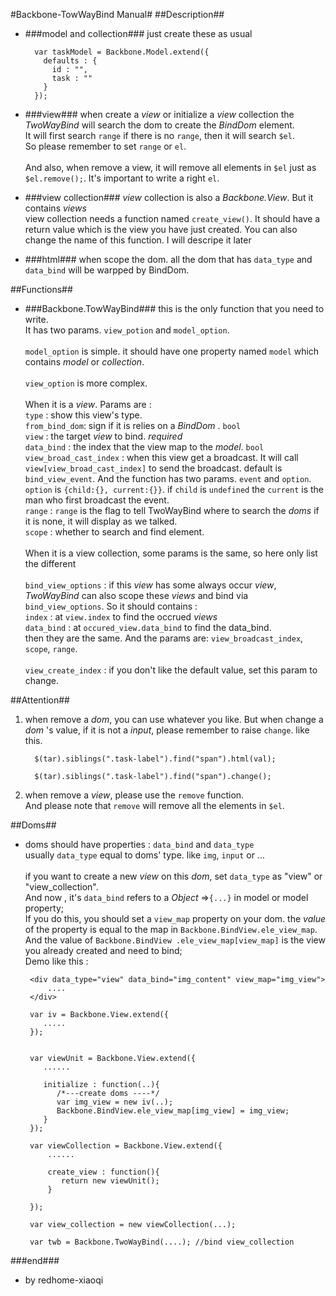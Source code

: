 #Backbone-TowWayBind Manual#
##Description##
* ###model and collection###
  just create these as usual
  </br>
        
        var taskModel = Backbone.Model.extend({
          defaults : {
            id : "",
            task : ""
          }
        });
  
* ###view###
  when create a _view_ or initialize a _view_ collection
  the _TwoWayBind_ will search the dom to create the _BindDom_
  element. 
  <br>
  It will first search `range`  if there is no `range`,
  then it will search `$el`. 
  <br>
  So please remember to set `range` or `el`.  
  <br>
  And also, when remove a view, it will remove all elements
  in `$el` just as `$el.remove();`. It's important to write a 
  right `el`.


* ###view collection###
  _view_ collection is also a _Backbone.View_. But it contains _views_
  <br>
  view collection needs a function named `create_view()`. It should
  have a return value which is the view you have just created. You 
  can also change the name of this function. I will descripe it later

* ###html###
  when scope the dom. all the dom that has `data_type` and `data_bind`
  will be warpped by BindDom.

##Functions##
* ###Backbone.TowWayBind###
  this is the only function that you need to write.
  <br>
  It has two params. `view_potion` and `model_option`.
  <br>
  <br>
  `model_option` is simple. it should have one property
  named `model` which contains _model_ or _collection_.
  <br>
  <br>
  `view_option` is more complex. 
  <br> 
  <br>
  When it is a _view_. Params are :
  <br>
  `type` : show this view's type.
  <br>
  `from_bind_dom`: sign if it is relies on a _BindDom_ . `bool`
  <br>
  `view` : the target _view_ to bind. _required_ 
  <br>
  `data_bind` : the index that the view map to the _model_. `bool`
  <br>
  `view_broad_cast_index` : when this view get a broadcast. It will
  call `view[view_broad_cast_index]` to send the broadcast. default
  is `bind_view_event`. And the function has two params. `event` and 
  `option`.  `option` is `{child:{}, current:{}}`. if `child` is `undefined`
  the `current` is the man who first broadcast the event.
  <br>
  `range` : `range` is the flag to tell TwoWayBind where to search the _doms_
  if it is none, it will display as we talked. 
  <br>
  `scope` : whether to search and find element.
  <br>
  <br>
  When it is a view collection, some params is the same, so here only list
  the different
  <br>
  <br>
  `bind_view_options` : if this _view_ has some always occur _view_, _TwoWayBind_
  can also scope these _views_ and bind via `bind_view_options`. So it should
  contains : 
  <br>
  `index` : at `view.index` to find the occrued _views_
  <br>
  `data_bind` : at `occured_view.data_bind` to find the data_bind.
  <br>
  then they are the same. And the params are:
  `view_broadcast_index`, `scope`, `range`.
  <br>
  <br>
  `view_create_index` : if you don't like the default value, set this
  param to change.
  

##Attention##
1. when remove a _dom_, you can use whatever you like. But when change a 
   _dom_ 's value, if it is not a _input_, please remember to raise `change`.
   like this.
   
         $(tar).siblings(".task-label").find("span").html(val);

         $(tar).siblings(".task-label").find("span").change();
         
2. when remove a _view_, please use the `remove` function. 
   <br>
   And please note that `remove` will remove all the elements
   in `$el`.


##Doms##
+  doms should have properties : `data_bind` and `data_type`
   <br>
   usually `data_type` equal to doms' type. like `img`, `input` or ...
   <br>
   <br>
   if you want to create a new _view_ on this _dom_, set `data_type` as
   "view" or "view_collection". 
   <br>
   And now , it's `data_bind` refers to a _Object_ =>`{...}` in model or model      property; 
   <br>
   If you do this, you should set a `view_map` property on your dom.
   the _value_ of the property is equal to the map in `Backbone.BindView.ele_view_map`. And the value of `Backbone.BindView .ele_view_map[view_map]` is the view you already created and need to bind;
   <br>
   Demo like this : 

        <div data_type="view" data_bind="img_content" view_map="img_view">
            ....
        </div>
        
        var iv = Backbone.View.extend({
           .....
        });
        
        
        var viewUnit = Backbone.View.extend({
           ......
           
           initialize : function(..){
              /*---create doms ----*/
              var img_view = new iv(..);
              Backbone.BindView.ele_view_map[img_view] = img_view;
           }
        });
        
        var viewCollection = Backbone.View.extend({
            ......
            
            create_view : function(){
               return new viewUnit();
            }
        
        });
        
        var view_collection = new viewCollection(...);
        
        var twb = Backbone.TwoWayBind(....); //bind view_collection



###end###
+ by redhome-xiaoqi
  
